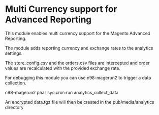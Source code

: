 # Multi Currency support for Advanced Reporting  

This module enables multi currency support for the Magento Advanced Reporting.  

The module adds reporting currency and exchange rates to the analytics settings.  

The store_config.csv and the orders.csv files are intercepted and order values are recalculated with the provided exchange rate.  

For debugging this module you can use n98-magerun2 to trigger a data collection.  

n98-magerun2.phar sys:cron:run analytics_collect_data  

An encrypted data.tgz file will then be created in the pub/media/analytics directory
